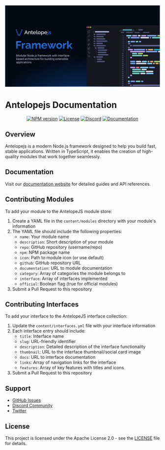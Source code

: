![AntelopeJS](.github/social-card.png)

# Antelopejs Documentation

<div align="center">
<a href="https://www.npmjs.com/package/@antelopejs/core"><img alt="NPM version" src="https://img.shields.io/npm/v/@antelopejs/core.svg?style=for-the-badge&labelColor=000000"></a>
<a href="https://github.com/AntelopeJS/antelopejs/blob/main/LICENSE"><img alt="License" src="https://img.shields.io/npm/l/@antelopejs/core.svg?style=for-the-badge&labelColor=000000"></a>
<a href="https://discord.gg/C2G8QW63"><img src="https://img.shields.io/badge/Discord-18181B?logo=discord&style=for-the-badge&color=000000" alt="Discord"></a>
<a href="https://discord.gg/C2G8QW63"><img src="https://img.shields.io/badge/Docs-18181B?logo=Antelope.JS&style=for-the-badge&color=000000" alt="Documentation"></a>
</div>

## Overview

Antelopejs is a modern Node.js framework designed to help you build fast, stable applications. Written in TypeScript, it enables the creation of high-quality modules that work together seamlessly.

## Documentation

Visit our [documentation website](https://antelopejs.com) for detailed guides and API references.

## Contributing Modules

To add your module to the AntelopeJS module store:

1. Create a YAML file in the `content/modules` directory with your module's information
2. The YAML file should include the following properties:
   - `name`: Your module name
   - `description`: Short description of your module
   - `repo`: GitHub repository (username/repo)
   - `npm`: NPM package name
   - `icon`: Path to module icon (or use default)
   - `github`: GitHub repository URL
   - `documentation`: URL to module documentation
   - `category`: Array of categories the module belongs to
   - `interface`: Array of interfaces implemented
   - `official`: Boolean flag (true for official modules)
3. Submit a Pull Request to this repository

## Contributing Interfaces

To add your interface to the AntelopeJS interface collection:

1. Update the `content/interfaces.yml` file with your interface information
2. Each interface entry should include:
   - `title`: Interface name
   - `slug`: URL-friendly identifier
   - `description`: Detailed description of the interface functionality
   - `thumbnail`: URL to the interface thumbnail/social card image
   - `docs`: URL to interface documentation
   - `links`: Array of navigation links for the interface
   - `features`: Array of key features with titles and icons
3. Submit a Pull Request to this repository

## Support

- [GitHub Issues](https://github.com/AntelopeJS/docs/issues)
- [Discord Community](https://discord.gg/antelopejs)
- [Twitter](https://twitter.com/antelopejs)

## License

This project is licensed under the Apache License 2.0 - see the [LICENSE](LICENSE) file for details.
